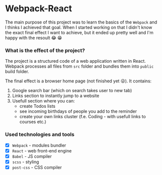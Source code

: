 # Webpack-React

The main purpose of this project was to learn the basics of the `Webpack` and I thinks I achieved that goal.
When I started working on that I didn't know the exact final effect I want to achieve,
but it ended up pretty well and I'm happy with the resoult :joy: :grin:

### What is the effect of the project?
The project is a structured code of a web application written in React.
Webpack processes all files from `src` folder and bundles them into `public` build folder.

The final effect is a browser home page (not finished yet :stuck_out_tongue_winking_eye:).
It contains:
1. Google search bar (which on search takes user to new tab)
2. Links section to instantly jump to a website
3. Usefull section where you can:
    - create Todos lists
    - see incoming birthdays of people you add to the reminder
    - create your own links cluster (f.e. Coding - with usefull links to courses etc.)


### Used technologies and tools
- [x] `Webpack` - modules bundler
- [x] `React` - web front-end engine
- [x] `Babel` - JS compiler
- [x] `scss` - styling
- [X] `post-css` - CSS compiler
